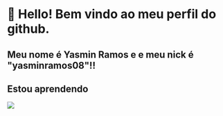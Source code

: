 # 👋 Hello! Bem vindo ao meu perfil do github.
## Meu nome é Yasmin Ramos e e meu nick é "yasminramos08"!!

## Estou aprendendo

<img loading="lazy" src="https://cdn.jsdelivr.net/gh/devicons/devicon@latest/icons/html5/html5-original.svg" /> 
          
          
